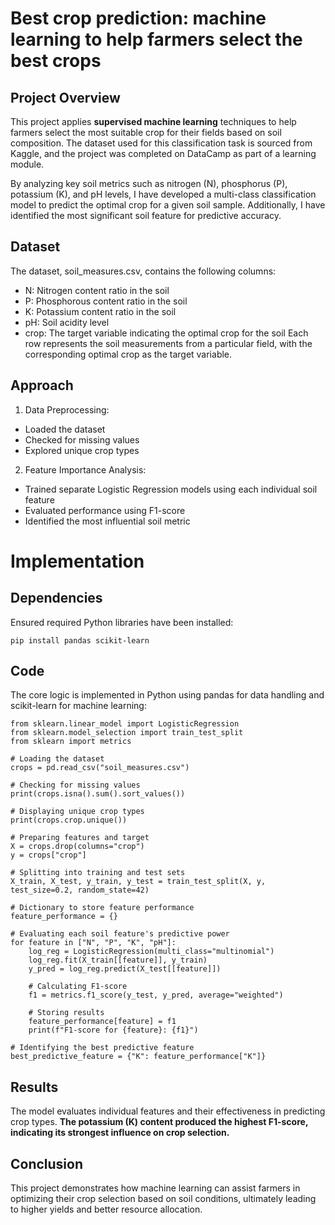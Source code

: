 # Best crop prediction: machine learning to help farmers select the best crops

## Project Overview

This project applies **supervised machine learning** techniques to help farmers select the most suitable crop for their fields based on soil composition. The dataset used for this classification task is sourced from Kaggle, and the project was completed on DataCamp as part of a learning module.

By analyzing key soil metrics such as nitrogen (N), phosphorus (P), potassium (K), and pH levels, I have developed a multi-class classification model to predict the optimal crop for a given soil sample. Additionally, I have identified the most significant soil feature for predictive accuracy.

## Dataset

The dataset, soil_measures.csv, contains the following columns:

- N: Nitrogen content ratio in the soil
- P: Phosphorous content ratio in the soil
- K: Potassium content ratio in the soil
- pH: Soil acidity level
- crop: The target variable indicating the optimal crop for the soil
Each row represents the soil measurements from a particular field, with the corresponding optimal crop as the target variable.

## Approach

1. Data Preprocessing:
  - Loaded the dataset
  - Checked for missing values
  - Explored unique crop types
2. Feature Importance Analysis:
  - Trained separate Logistic Regression models using each individual soil feature
  - Evaluated performance using F1-score
  - Identified the most influential soil metric

# Implementation

## Dependencies
Ensured required Python libraries have been installed:

```pip install pandas scikit-learn ```

## Code
The core logic is implemented in Python using pandas for data handling and scikit-learn for machine learning:

``` import pandas as pd
from sklearn.linear_model import LogisticRegression
from sklearn.model_selection import train_test_split
from sklearn import metrics

# Loading the dataset
crops = pd.read_csv("soil_measures.csv")

# Checking for missing values
print(crops.isna().sum().sort_values())

# Displaying unique crop types
print(crops.crop.unique())

# Preparing features and target
X = crops.drop(columns="crop")
y = crops["crop"]

# Splitting into training and test sets
X_train, X_test, y_train, y_test = train_test_split(X, y, test_size=0.2, random_state=42)

# Dictionary to store feature performance
feature_performance = {}

# Evaluating each soil feature's predictive power
for feature in ["N", "P", "K", "pH"]:
    log_reg = LogisticRegression(multi_class="multinomial")
    log_reg.fit(X_train[[feature]], y_train)
    y_pred = log_reg.predict(X_test[[feature]])
    
    # Calculating F1-score
    f1 = metrics.f1_score(y_test, y_pred, average="weighted")
    
    # Storing results
    feature_performance[feature] = f1
    print(f"F1-score for {feature}: {f1}")

# Identifying the best predictive feature
best_predictive_feature = {"K": feature_performance["K"]}
```

## Results

The model evaluates individual features and their effectiveness in predicting crop types.
**The potassium (K) content produced the highest F1-score, indicating its strongest influence on crop selection.**


## Conclusion

This project demonstrates how machine learning can assist farmers in optimizing their crop selection based on soil conditions, ultimately leading to higher yields and better resource allocation.
